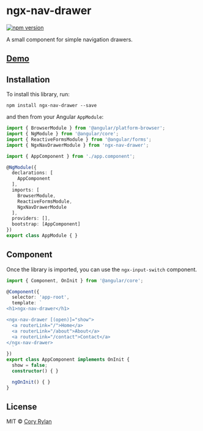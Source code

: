 # ngx-nav-drawer

[![npm version](https://badge.fury.io/js/ngx-nav-drawer.svg)](https://badge.fury.io/js/ngx-nav-drawer)

A small component for simple navigation drawers.

## [Demo](https://stackblitz.com/edit/angular-veeywy)

## Installation

To install this library, run:

`npm install ngx-nav-drawer --save`

and then from your Angular `AppModule`:

```typescript
import { BrowserModule } from '@angular/platform-browser';
import { NgModule } from '@angular/core';
import { ReactiveFormsModule } from '@angular/forms';
import { NgxNavDrawerModule } from 'ngx-nav-drawer';

import { AppComponent } from './app.component';

@NgModule({
  declarations: [
    AppComponent
  ],
  imports: [
    BrowserModule,
    ReactiveFormsModule,
    NgxNavDrawerModule
  ],
  providers: [],
  bootstrap: [AppComponent]
})
export class AppModule { }
```

## Component

Once the library is imported, you can use the `ngx-input-switch` component.

```typescript
import { Component, OnInit } from '@angular/core';

@Component({
  selector: 'app-root',
  template: `
<h1>ngx-nav-drawer</h1>

<ngx-nav-drawer [(open)]="show">
  <a routerLink="/">Home</a>
  <a routerLink="/about">About</a>
  <a routerLink="/contact">Contact</a>
</ngx-nav-drawer>
  `
})
export class AppComponent implements OnInit {
  show = false;
  constructor() { }

  ngOnInit() { }
}
```

## License

MIT © [Cory Rylan](https://coryrylan.com)